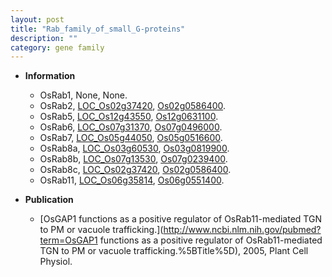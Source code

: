 ```yaml
---
layout: post
title: "Rab_family_of_small_G-proteins"
description: ""
category: gene family
---
```


* **Information**  
    + OsRab1, None, None.
    + OsRab2, [LOC_Os02g37420](http://rice.plantbiology.msu.edu/cgi-bin/ORF_infopage.cgi?orf=LOC_Os02g37420), [Os02g0586400](http://rapdb.dna.affrc.go.jp/viewer/gbrowse_details/irgsp1?name=Os02g0586400).
    + OsRab5, [LOC_Os12g43550](http://rice.plantbiology.msu.edu/cgi-bin/ORF_infopage.cgi?orf=LOC_Os12g43550), [Os12g0631100](http://rapdb.dna.affrc.go.jp/viewer/gbrowse_details/irgsp1?name=Os12g0631100).
    + OsRab6, [LOC_Os07g31370](http://rice.plantbiology.msu.edu/cgi-bin/ORF_infopage.cgi?orf=LOC_Os07g31370), [Os07g0496000](http://rapdb.dna.affrc.go.jp/viewer/gbrowse_details/irgsp1?name=Os07g0496000).
    + OsRab7, [LOC_Os05g44050](http://rice.plantbiology.msu.edu/cgi-bin/ORF_infopage.cgi?orf=LOC_Os05g44050), [Os05g0516600](http://rapdb.dna.affrc.go.jp/viewer/gbrowse_details/irgsp1?name=Os05g0516600).
    + OsRab8a, [LOC_Os03g60530](http://rice.plantbiology.msu.edu/cgi-bin/ORF_infopage.cgi?orf=LOC_Os03g60530), [Os03g0819900](http://rapdb.dna.affrc.go.jp/viewer/gbrowse_details/irgsp1?name=Os03g0819900).
    + OsRab8b, [LOC_Os07g13530](http://rice.plantbiology.msu.edu/cgi-bin/ORF_infopage.cgi?orf=LOC_Os07g13530), [Os07g0239400](http://rapdb.dna.affrc.go.jp/viewer/gbrowse_details/irgsp1?name=Os07g0239400).
    + OsRab8c, [LOC_Os02g37420](http://rice.plantbiology.msu.edu/cgi-bin/ORF_infopage.cgi?orf=LOC_Os02g37420), [Os02g0586400](http://rapdb.dna.affrc.go.jp/viewer/gbrowse_details/irgsp1?name=Os02g0586400).
    + OsRab11, [LOC_Os06g35814](http://rice.plantbiology.msu.edu/cgi-bin/ORF_infopage.cgi?orf=LOC_Os06g35814), [Os06g0551400](http://rapdb.dna.affrc.go.jp/viewer/gbrowse_details/irgsp1?name=Os06g0551400).

* **Publication**  
    + [OsGAP1 functions as a positive regulator of OsRab11-mediated TGN to PM or vacuole trafficking.](http://www.ncbi.nlm.nih.gov/pubmed?term=OsGAP1 functions as a positive regulator of OsRab11-mediated TGN to PM or vacuole trafficking.%5BTitle%5D), 2005, Plant Cell Physiol.


